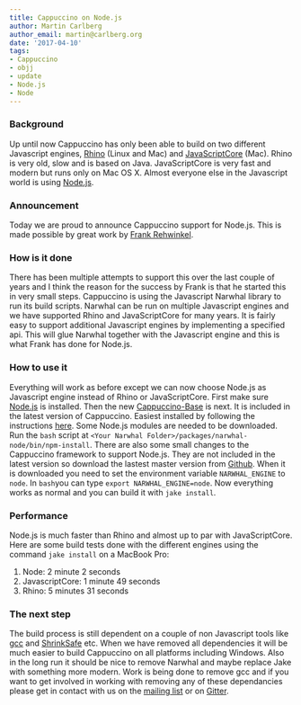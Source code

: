 ```yaml
---
title: Cappuccino on Node.js
author: Martin Carlberg
author_email: martin@carlberg.org
date: '2017-04-10'
tags:
- Cappuccino
- objj
- update
- Node.js
- Node
---
```


### Background
Up until now Cappuccino has only been able to build on two different Javascript engines, [Rhino](https://developer.mozilla.org/en-US/docs/Mozilla/Projects/Rhino) (Linux and Mac) and [JavaScriptCore](https://developer.apple.com/reference/javascriptcore) (Mac). Rhino is very old, slow and is based on Java. JavaScriptCore is very fast and modern but runs only on Mac OS X. Almost everyone else in the Javascript world is using [Node.js](https://nodejs.org).

### Announcement
Today we are proud to announce Cappuccino support for Node.js. This is made possible by great work by [Frank Rehwinkel](https://github.com/FrankReh).

### How is it done
There has been multiple attempts to support this over the last couple of years and I think the reason for the success by Frank is that he started this in very small steps. Cappuccino is using the Javascript Narwhal library to run its build scripts. Narwhal can be run on multiple Javascript engines and we have supported Rhino and JavaScriptCore for many years. It is fairly easy to support additional Javascript engines by implementing a specified api. This will glue Narwhal together with the Javascript engine and this is what Frank has done for Node.js.

### How to use it
Everything will work as before except we can now choose Node.js as Javascript engine instead of Rhino or JavaScriptCore. First make sure [Node.js](https://nodejs.org) is installed. Then the new [Cappuccino-Base](https://github.com/cappuccino/cappuccino-base) is next. It is included in the latest version of Cappuccino. Easiest installed by following the instructions [here](http://www.cappuccino-project.org/#download). Some Node.js modules are needed to be downloaded. Run the ```bash``` script at ```<Your Narwhal Folder>/packages/narwhal-node/bin/npm-install```. There are also some small changes to the Cappuccino framework to support Node.js. They are not included in the latest version so download the lastest master version from [Github](https://github.com/cappuccino/cappuccino). When it is downloaded you need to set the environment variable ```NARWHAL_ENGINE``` to ```node```. In ```bash```you can type ```export NARWHAL_ENGINE=node```. Now everything works as normal and you can build it with ```jake install```.

### Performance
Node.js is much faster than Rhino and almost up to par with JavaScriptCore. Here are some build tests done with the different engines using the command ```jake install``` on a MacBook Pro:
1. Node: 2 minute 2 seconds
2. JavascriptCore: 1 minute 49 seconds
3. Rhino: 5 minutes 31 seconds

### The next step
The build process is still dependent on a couple of non Javascript tools like [gcc](https://gcc.gnu.org)  and [ShrinkSafe](http://shrinksafe.dojotoolkit.org) etc. When we have removed all dependencies it will be much easier to build Cappuccino on all platforms including Windows. Also in the long run it should be nice to remove Narwhal and maybe replace Jake with something more modern. Work is being done to remove gcc and if you want to get involved in working with removing any of these dependancies please get in contact with us on the [mailing list](https://groups.google.com/forum/#!forum/objectivej) or on [Gitter](https://gitter.im/cappuccino/cappuccino).

